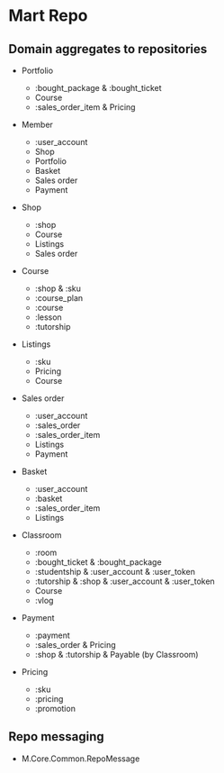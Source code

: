# Mart Repo

## Domain aggregates to repositories

- Portfolio
  - :bought_package & :bought\_ticket
  - Course
  - :sales_order\_item & Pricing

- Member
  - :user_account
  - Shop
  - Portfolio
  - Basket
  - Sales order
  - Payment

- Shop
  - :shop
  - Course
  - Listings
  - Sales order

- Course
  - :shop & :sku
  - :course_plan
  - :course
  - :lesson
  - :tutorship

- Listings
  - :sku
  - Pricing
  - Course

- Sales order
  - :user_account
  - :sales_order
  - :sales_order\_item
  - Listings
  - Payment

- Basket
  - :user_account
  - :basket
  - :sales_order\_item
  - Listings

- Classroom
  - :room
  - :bought\_ticket & :bought_package
  - :studentship & :user_account & :user\_token
  - :tutorship & :shop & :user_account & :user\_token
  - Course
  - :vlog

- Payment
  - :payment
  - :sales_order & Pricing
  - :shop & :tutorship & Payable (by Classroom)
  
- Pricing
  - :sku
  - :pricing
  - :promotion

## Repo messaging

- M.Core.Common.RepoMessage
